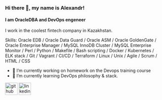 ### Hi there 👋, my name is Alexandr!
#### I am OracleDBA and DevOps engeneer
I work in the coolest fintech company in Kazakhstan.

Skills: Oracle EDB / Oracle Data Guard / Oracle ASM / Oracle GoldenGate / Oracle Enterprise Manager / MySQL InnoDB Cluster / MySQL Enterprise Monitor / Perl / Python / Makefile / Bash scripting / Docker / Kubernetes / ELK stack / Git / Vagrant / CI/CD / Terraform / Linux / Unix / Agile / Scrum / HTML / CSS

- 🔭 I’m currently working on homework on the Devops training course 
- 🌱 I’m currently learning DevOps philosophy & stack. 


[<img src='https://cdn.jsdelivr.net/npm/simple-icons@3.0.1/icons/github.svg' alt='github' height='40'>](https://github.com/slavnyj)  [<img src='https://cdn.jsdelivr.net/npm/simple-icons@3.0.1/icons/linkedin.svg' alt='linkedin' height='40'>](https://www.linkedin.com/in/ivanov1/)  

